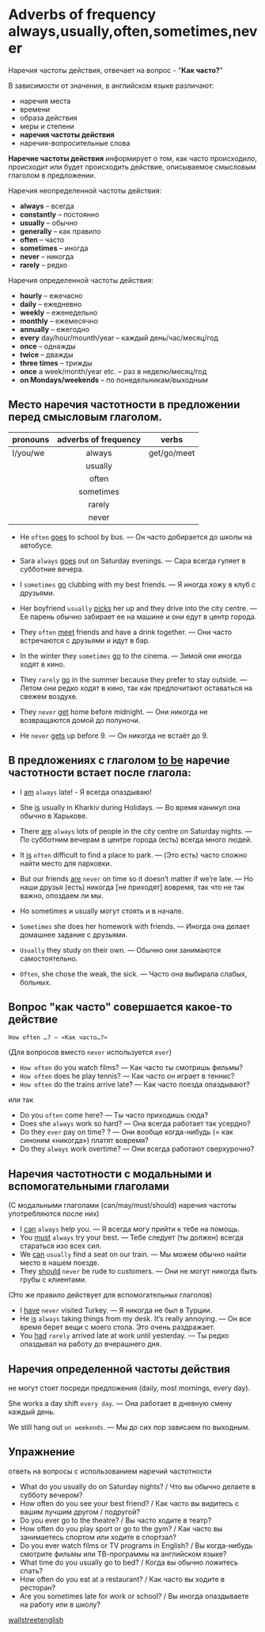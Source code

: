 # Adverbs of frequency always,usually,often,sometimes,never 

Наречия частоты действия, отвечает на вопрос - "**Как часто?**" 
 
В зависимости от значения, в английском языке различают:
- наречия места
- времени 
- образа действия
- меры и степени
- **наречия частоты действия** 
- наречия-вопросительные слова
 
**Наречие частоты действия** информирует о том, как часто происходило, происходит или будет происходить действие, описываемое смысловым глаголом в предложении. 
 
Наречия неопределенной частоты действия: 
- **always** – всегда 
- **constantly** – постоянно
- **usually** – обычно
- **generally** – как правило
- **often** – часто
- **sometimes** – иногда
- **never** – никогда
- **rarely** – редко

Наречия определенной частоты действия: 
- **hourly** – ежечасно
- **daily** – ежедневно
- **weekly** – еженедельно
- **monthly** – ежемесячно
- **annually** – ежегодно
- **every** day/hour/mounth/year – каждый день/час/месяц/год
- **once** – однажды
- **twice** – дважды
- **three times** – трижды
- **once** a week/month/year etc. – раз в неделю/месяц/год
- **on Mondays/weekends** – по понедельникам/выходным

## Место наречия частотности в предложении перед смысловым глаголом.

|  pronouns     | adverbs of frequency  |  verbs  | 
| ------------- |:-------------:  |:-------------:| 
|   I/you/we    |  always         |   get/go/meet | 
|               |  usually        | | 
|               |  often          | | 
|               |  sometimes      | | 
|               |  rarely         | | 
|               |  never          | | 

- He `often` <ins>goes</ins> to school by bus. — Он часто добирается до школы на автобусе.

- Sara `always` <ins>goes</ins> out on Saturday evenings. — Сара всегда гуляет в субботние вечера.

- I `sometimes` <ins>go</ins> clubbing with my best friends. — Я иногда хожу в клуб с друзьями.

- Her boyfriend `usually` <ins>picks</ins> her up and they drive into the city centre. — Ее парень обычно забирает ее на машине и они едут в центр города.

- They `often` <ins>meet</ins> friends and have a drink together. — Они часто встречаются с друзьями и идут в бар.

- In the winter they `sometimes` <ins>go</ins> to the cinema. — Зимой они иногда ходят в кино.

- They `rarely` <ins>go</ins> in the summer because they prefer to stay outside. — Летом они редко ходят в кино, так как предпочитают оставаться на свежем воздухе.

- They `never` <ins>get</ins> home before midnight. — Они никогда не возвращаются домой до полуночи.

- He `never` <ins>gets</ins> up before 9. — Он никогда не встаёт до 9.

 
## В предложениях с глаголом <ins>to be</ins> наречие частотности встает после глагола:

- I <ins>am</ins> `always` late! - Я всегда опаздываю!

- She <ins>is</ins> usually in Kharkiv during Holidays. — Во время каникул она обычно в Харькове.

- There <ins>are</ins> `always` lots of people in the city centre on Saturday nights. — По субботним вечерам в центре города (есть) всегда много людей.

- It <ins>is</ins> `often` difficult to find a place to park. — (Это есть) часто сложно найти место для парковки.

- But our friends <ins>are</ins> `never` on time so it doesn’t matter if we’re late. — Но наши друзья (есть) никогда [не приходят] вовремя, так что не так важно, опоздаем ли мы.

- Но sometimes и usually могут стоять и в начале.

- `Sometimes` she does her homework with friends. — Иногда она делает домашнее задание с друзьями.

- `Usually` they study on their own. — Обычно они занимаются самостоятельно.

- `Often`, she chose the weak, the sick. — Часто она выбирала слабых, больных.

## Вопрос "как часто" совершается какое-то действие

`How often …? – «Как часто…?»`

(Для вопросов вместо `never` используется `ever`)


- `How often` do you watch films? — Как часто ты смотришь фильмы?
- `How often` does he play tennis? — Как часто он играет в теннис?
- `How often` do the trains arrive late? — Как часто поезда опаздывают?

или так

- Do you `often` come here? — Ты часто приходишь сюда?
- Does she `always` work so hard? — Она всегда работает так усердно?
- Do they `ever` pay on time? ? — Они вообще когда-нибудь (= как синоним «никогда») платят вовремя?
- Do they `always` work overtime? — Они всегда работают сверхурочно?

## Наречия частотности с модальными и вспомогательными глаголами

(С модальными глаголами (can/may/must/should) наречия частоты употребляются после них)

- I <ins>can</ins> `always` help you. — Я всегда могу прийти к тебе на помощь.
- You <ins>must</ins> `always` try your best. — Тебе следует (ты должен) всегда стараться изо всех сил.
- We <ins>can</ins> `usually` find a seat on our train. — Мы можем обычно найти место в нашем поезде.
- They <ins>should</ins> `never` be rude to customers. — Они не могут никогда быть грубы с клиентами. 

(Это же правило действует для вспомогательных глаголов)

- I <ins>have</ins> `never` visited Turkey. — Я никогда не был в Турции.
- He <ins>is</ins> `always` taking things from my desk. It’s really annoying. — Он все время берет вещи с моего стола. Это очень раздражает.
- You <ins>had</ins> `rarely` arrived late at work until yesterday. — Ты редко опаздывал на работу до вчерашнего дня.

## Наречия определенной частоты действия 

не могут стоят посреди предложения (daily, most mornings, every day).

She works a day shift `every day`. — Она работает в дневную смену каждый день.

We still hang out `on weekends`. — Мы до сих пор зависаем по выходным.

## Упражнение

ответь на вопросы с использованием наречий частотности

- What do you usually do on Saturday nights? / Что вы обычно делаете в субботу вечером?
- How often do you see your best friend? / Как часто вы видитесь с вашим лучшим другом / подругой?
- Do you ever go to the theatre? / Вы часто ходите в театр?
- How often do you play sport or go to the gym? / Как часто вы занимаетесь спортом или ходите в спортзал?
- Do you ever watch films or TV programs in English? / Вы когда-нибудь смотрите фильмы или ТВ-программы на английском языке?
- What time do you usually go to bed? / Когда вы обычно ложитесь спать?
- How often do you eat at a restaurant? / Как часто вы ходите в ресторан?
- Are you sometimes late for work or school? / Вы иногда опаздываете на работу или в школу?


[wallstreetenglish](https://www.wallstreetenglish.ru/blog/adverbs-of-frequency/)

